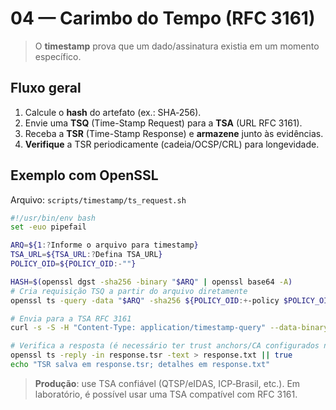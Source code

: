 # 04 — Carimbo do Tempo (RFC 3161)

> O **timestamp** prova que um dado/assinatura existia em um momento específico.

## Fluxo geral
1. Calcule o **hash** do artefato (ex.: SHA‑256).
2. Envie uma **TSQ** (Time-Stamp Request) para a **TSA** (URL RFC 3161).
3. Receba a **TSR** (Time-Stamp Response) e **armazene** junto às evidências.
4. **Verifique** a TSR periodicamente (cadeia/OCSP/CRL) para longevidade.

## Exemplo com OpenSSL
Arquivo: `scripts/timestamp/ts_request.sh`
```bash
#!/usr/bin/env bash
set -euo pipefail

ARQ=${1:?Informe o arquivo para timestamp}
TSA_URL=${TSA_URL:?Defina TSA_URL}
POLICY_OID=${POLICY_OID:-""}

HASH=$(openssl dgst -sha256 -binary "$ARQ" | openssl base64 -A)
# Cria requisição TSQ a partir do arquivo diretamente
openssl ts -query -data "$ARQ" -sha256 ${POLICY_OID:+-policy $POLICY_OID} -cert -out request.tsq

# Envia para a TSA RFC 3161
curl -s -S -H "Content-Type: application/timestamp-query" --data-binary @request.tsq "$TSA_URL" -o response.tsr

# Verifica a resposta (é necessário ter trust anchors/CA configurados no ambiente)
openssl ts -reply -in response.tsr -text > response.txt || true
echo "TSR salva em response.tsr; detalhes em response.txt"
```

> **Produção**: use TSA confiável (QTSP/eIDAS, ICP‑Brasil, etc.). Em laboratório, é possível usar uma TSA compatível com RFC 3161.